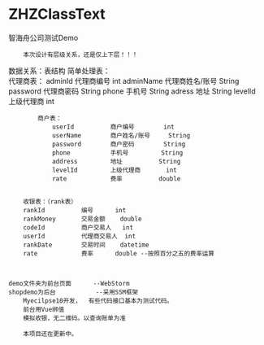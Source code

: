 # ZHZClassText
智海舟公司测试Demo

        本次设计有层级关系，还是仅上下层！！！
        
数据关系：表结构
		简单处理表：	
			代理商表：
				adminId			代理商编号		int	
				adminName		代理商姓名/账号		String
				password		代理商密码		String
				phone			手机号			String
				adress			地址			String
				levelId			上级代理商		int

			商户表：
				userId			商户编号		int
				userName		商户姓名/账号		String
				password		商户密码		String
				phone			手机号			String
				address			地址			String
				levelId			上级代理商		int		
				rate			费率			double	


		收银表：（rank表）
		rankId			编号		int
		rankMoney		交易金额	double
		codeId			商户交易人	int
		userId			代理商交易人	int
		rankDate		交易时间	datetime
		rate			费率		double --按照百分之五的费率运算
    
    
    
    demo文件夹为前台页面      --WebStorm
    shopdemo为后台           --采用SSM框架  
        Myecilpse10开发，  有些代码接口基本为测试代码。
        前台用Vue绑值
        模拟收银，无二维码。以查询账单为准
        
        本项目还在更新中。
          
